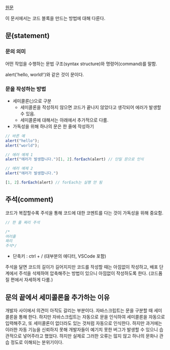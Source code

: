 [원문](https://ko.javascript.info/structure)


이 문서에서는 코드 블록을 만드는 방법에 대해 다룬다.


## 문(statement)

### 문의 의미

어떤 작업을 수행하는 문법 구조(syntax structure)와 명령어(command)를 말함.


alert('hello, world!')와 같은 것이 문이다.


### 문을 작성하는 방법

- 세미콜론(;)으로 구분
  - 세미콜론을 작성하지 않으면 코드가 끝나지 않았다고 생각되어 에러가 발생할 수 있음.
  - 세미콜론에 대해서는 아래에서 추가적으로 다룸.
- 가독성을 위해 하나의 문은 한 줄에 작성하기

```javascript
// 바른 예
alert("hello");
alert("world");

// 에러 예제 1
alert("에러가 발생합니다.")[1, 2].forEach(alert) // 단일 문으로 인식

// 에러 예제 2
alert("에러가 발생합니다.")

[1, 2].forEach(alert) // forEach는 실행 안 됨
```

## 주석(comment)

코드가 복잡할수록 주석을 통해 코드에 대한 코멘트를 다는 것이 가독성을 위해 중요함.

```javascript
// 한 줄 짜리 주석

/*
여러줄
짜리
주석*/
```

* 단축키 : ctrl + / (대부분의 에디터, VSCode 포함)

주석을 달면 코드의 길이가 길어지지만 코드를 작성할 때는 아낌없이 작성하고, 배포 단계에서 주석을 삭제하여 압축해주는 방법이 있으니 아낌없이 작성하도록 한다. (코드품질 편에서 자세하게 다룸.)

## 문의 끝에서 세미콜론을 추가하는 이유

개발자 사이에서 의견이 아직도 갈리는 부분이다. 자바스크립트는 문을 구분할 때 세미콜론을 통해 한다. 하지만 자바스크립트는 자동으로 문을 인식하여 세미콜론을 자동으로 입력해주고, 또 세미콜론이 없더라도 있는 것처럼 자동으로 인식한다. 하지만 과거에는 이러한 자동 기능을 신뢰하지 못해 개발자들이 예기치 못한 버그가 발생할 수 있으니 습관적으로 넣어주라고 했었다. 하지만 실제로 그러한 오류는 많지 않고 하나의 문화나 관습 정도로 이해되는 분위기이다.